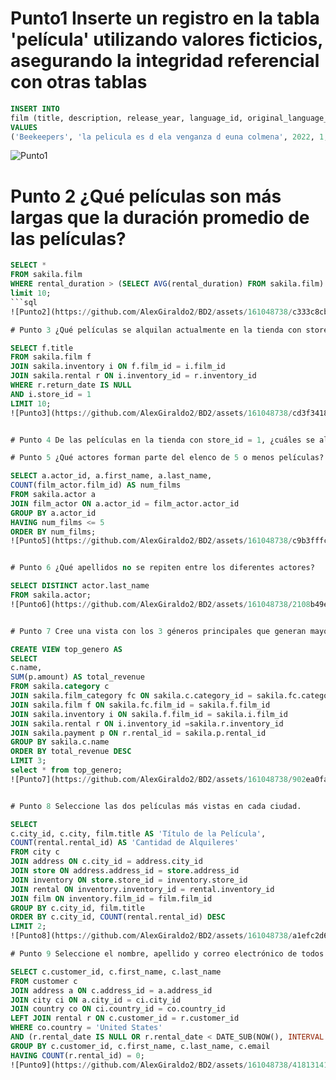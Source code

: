 # Punto1 Inserte un registro en la tabla 'película' utilizando valores ficticios, asegurando la integridad referencial con otras tablas
```sql
INSERT INTO 
film (title, description, release_year, language_id, original_language_id, rental_duration, rental_rate, length, replacement_cost, rating, special_features)
VALUES 
('Beekeepers', 'la pelicula es d ela venganza d euna colmena', 2022, 1, 1, 5, 2.99, 120, 19.99, 'PG-13', 'Trailers');
```

![Punto1](https://github.com/AlexGiraldo2/BD2/assets/161048738/031513bf-f196-48ba-8fe6-f88fb5fd3c93)

# Punto 2  ¿Qué películas son más largas que la duración promedio de las películas?
```sql
SELECT *
FROM sakila.film
WHERE rental_duration > (SELECT AVG(rental_duration) FROM sakila.film)
limit 10;
```sql
![Punto2](https://github.com/AlexGiraldo2/BD2/assets/161048738/c333c8cb-3553-4782-97d8-9324051042a4)

# Punto 3 ¿Qué películas se alquilan actualmente en la tienda con store_id = 1?

SELECT f.title
FROM sakila.film f
JOIN sakila.inventory i ON f.film_id = i.film_id
JOIN sakila.rental r ON i.inventory_id = r.inventory_id
WHERE r.return_date IS NULL
AND i.store_id = 1
LIMIT 10;
![Punto3](https://github.com/AlexGiraldo2/BD2/assets/161048738/cd3f3418-858f-427c-8716-d59a46c562a2)


# Punto 4 De las películas en la tienda con store_id = 1, ¿cuáles se alquilaron por un período más largo que el período de alquiler promedio? '''  '''

# Punto 5 ¿Qué actores forman parte del elenco de 5 o menos películas?

SELECT a.actor_id, a.first_name, a.last_name, 
COUNT(film_actor.film_id) AS num_films
FROM sakila.actor a
JOIN film_actor ON a.actor_id = film_actor.actor_id
GROUP BY a.actor_id 
HAVING num_films <= 5
ORDER BY num_films;
![Punto5](https://github.com/AlexGiraldo2/BD2/assets/161048738/c9b3fffc-1b1f-45ba-b101-73e27b023db3)


# Punto 6 ¿Qué apellidos no se repiten entre los diferentes actores?

SELECT DISTINCT actor.last_name
FROM sakila.actor;
![Punto6](https://github.com/AlexGiraldo2/BD2/assets/161048738/2108b49e-9eaf-4e67-95da-cc1da9493331)


# Punto 7 Cree una vista con los 3 géneros principales que generan mayores ingresos. Listarlos en orden descendente, considerando el campo 'monto' de la tabla de pagos para el cálculo.

CREATE VIEW top_genero AS
SELECT 
c.name, 
SUM(p.amount) AS total_revenue
FROM sakila.category c
JOIN sakila.film_category fc ON sakila.c.category_id = sakila.fc.category_id
JOIN sakila.film f ON sakila.fc.film_id = sakila.f.film_id
JOIN sakila.inventory i ON sakila.f.film_id = sakila.i.film_id
JOIN sakila.rental r ON i.inventory_id =sakila.r.inventory_id
JOIN sakila.payment p ON r.rental_id = sakila.p.rental_id
GROUP BY sakila.c.name
ORDER BY total_revenue DESC
LIMIT 3;
select * from top_genero;
![Punto7](https://github.com/AlexGiraldo2/BD2/assets/161048738/902ea0fa-600b-4a8f-a847-44c7c454fc88)


# Punto 8 Seleccione las dos películas más vistas en cada ciudad.

SELECT 
c.city_id, c.city, film.title AS 'Título de la Película', 
COUNT(rental.rental_id) AS 'Cantidad de Alquileres'
FROM city c
JOIN address ON c.city_id = address.city_id
JOIN store ON address.address_id = store.address_id
JOIN inventory ON store.store_id = inventory.store_id
JOIN rental ON inventory.inventory_id = rental.inventory_id
JOIN film ON inventory.film_id = film.film_id
GROUP BY c.city_id, film.title
ORDER BY c.city_id, COUNT(rental.rental_id) DESC
LIMIT 2;
![Punto8](https://github.com/AlexGiraldo2/BD2/assets/161048738/a1efc2d6-0af5-4e48-9883-7f5fc52cc2f8)

# Punto 9 Seleccione el nombre, apellido y correo electrónico de todos los clientes de Estados Unidos que no hayan alquilado ninguna película en los últimos tres meses.

SELECT c.customer_id, c.first_name, c.last_name
FROM customer c
JOIN address a ON c.address_id = a.address_id
JOIN city ci ON a.city_id = ci.city_id
JOIN country co ON ci.country_id = co.country_id
LEFT JOIN rental r ON c.customer_id = r.customer_id
WHERE co.country = 'United States'
AND (r.rental_date IS NULL OR r.rental_date < DATE_SUB(NOW(), INTERVAL 3 MONTH))
GROUP BY c.customer_id, c.first_name, c.last_name, c.email
HAVING COUNT(r.rental_id) = 0;
![Punto9](https://github.com/AlexGiraldo2/BD2/assets/161048738/41813141-2358-4c57-a7bf-3971a5faae60)

